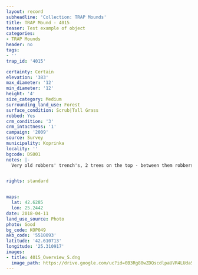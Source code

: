 ```yaml
---
layout: record
subheadline: 'Collection: TRAP Mounds'
title: TRAP Mound - 4015
teaser: Test example of object
categories:
- TRAP Mounds
header: no
tags:
- ''
trap_id: '4015'

certainty: Certain
elevation: '383'
max_diameter: '12'
min_diameter: '12'
height: '4'
size_category: Medium
surrounding_land_use: Forest
surface_condition: Scrub|Tall Grass
robbed: Yes
crm_condition: '3'
crm_intactness: '1'
campaign: '2009'
source: Survey
municipality: Koprinka
locality: ''
bgcode: DS001
notes: |-
  Very old robbers' trench's, 2 trees on the top - between them robbers' trench.


rights: standard


maps:
  lat: 42.6285
  lon: 25.2442
date: 2018-04-11
land_use_source: Photo
photo: Good
bg_code: КОР049
akb_code: '5510093'
latitude: '42.610713'
longitude: '25.310917'
images:
- title: 4015_Overview_S.dng
  image_path: https://drive.google.com/uc?id=0B3Rg88wZDQscdlpaUVR4LUdaS0U
---
```

